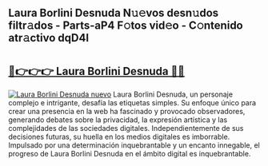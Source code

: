 ## Laura Borlini Desnuda N𝚞𝚎vos desn𝚞dos filtr𝚊dos - Parts-aP4 F𝚘tos vid𝚎o - C𝚘ntenido atr𝚊ctivo dqD4l

# <h2><a href="http://mbb93al.tromn.icu/?c=Laura+Borlini+Desnuda">🔗👉👉👉 Laura Borlini Desnuda 🔗🔗</a></h2>

[![Laura Borlini Desnuda nuevo](https://i.imgur.com/pEAQMta.gif)](http://mbb93al.tromn.icu/?c=Laura+Borlini+Desnuda)
Laura Borlini Desnuda, un personaje complejo e intrigante, desafía las etiquetas simples. Su enfoque único para crear una presencia en la web ha fascinado y provocado observadores, generando debates sobre la privacidad, la expresión artística y las complejidades de las sociedades digitales. Independientemente de sus decisiones futuras, su huella en los medios digitales es imborrable. Impulsado por una determinación inquebrantable y un encanto innegable, el progreso de Laura Borlini Desnuda en el ámbito digital es inquebrantable.
